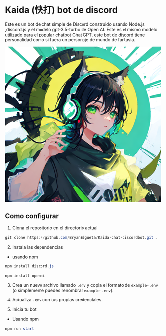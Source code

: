 # Kaida (快打) bot de discord
Este es un bot de chat simple de Discord construido usando Node.js ,discord.js y el modelo gpt-3.5-turbo de Open AI. Este es el mismo modelo utilizado para el popular chatbot Chat GPT, este bot de discord tiene personalidad como si fuera un personaje de mundo de fantasia.

![Avatar de discord ](https://github.com/BryanElgueta/Kaida-chat-discordbot/blob/main/UI/UI.png)

## Como configurar

1. Clona el repositorio en el directorio actual
```powershell
git clone https://github.com/BryanElgueta/Kaida-chat-discordbot.git .
```

2. Instala las dependencias 
- usando npm
```powershell
npm install discord.js
```
```powershell
npm install openai
```
3. Crea un nuevo archivo llamado `.env` y copia el formato de `example-.env` (o simplemente puedes renombrar `example-.env`).

4. Actualiza `.env` con tus propias credenciales.

5. Inicia tu bot

- Usando npm
```powershell
npm run start
```

